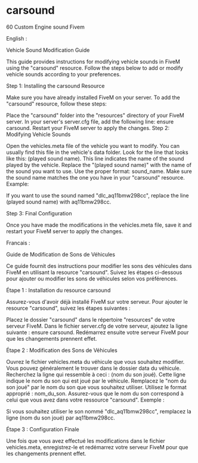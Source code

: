 # carsound
60 Custom Engine sound Fivem

English :

Vehicle Sound Modification Guide

This guide provides instructions for modifying vehicle sounds in FiveM using the "carsound" resource. Follow the steps below to add or modify vehicle sounds according to your preferences.

Step 1: Installing the carsound Resource

Make sure you have already installed FiveM on your server. To add the "carsound" resource, follow these steps:

Place the "carsound" folder into the "resources" directory of your FiveM server.
In your server's server.cfg file, add the following line: ensure carsound.
Restart your FiveM server to apply the changes.
Step 2: Modifying Vehicle Sounds

Open the vehicles.meta file of the vehicle you want to modify. You can usually find this file in the vehicle's data folder. Look for the line that looks like this: (played sound name). This line indicates the name of the sound played by the vehicle. Replace the "(played sound name)" with the name of the sound you want to use. Use the proper format: sound_name. Make sure the sound name matches the one you have in your "carsound" resource. Example:

If you want to use the sound named "dlc_aq11bmw298cc", replace the line (played sound name) with aq11bmw298cc.

Step 3: Final Configuration

Once you have made the modifications in the vehicles.meta file, save it and restart your FiveM server to apply the changes.


Francais :

Guide de Modification de Sons de Véhicules

Ce guide fournit des instructions pour modifier les sons des véhicules dans FiveM en utilisant la resource "carsound". Suivez les étapes ci-dessous pour ajouter ou modifier les sons de véhicules selon vos préférences.

Étape 1 : Installation du resource carsound

Assurez-vous d'avoir déjà installé FiveM sur votre serveur. Pour ajouter le resource "carsound", suivez les étapes suivantes :

Placez le dossier "carsound" dans le répertoire "resources" de votre serveur FiveM.
Dans le fichier server.cfg de votre serveur, ajoutez la ligne suivante : ensure carsound.
Redémarrez ensuite votre serveur FiveM pour que les changements prennent effet.

Étape 2 : Modification des Sons de Véhicules

Ouvrez le fichier vehicles.meta du véhicule que vous souhaitez modifier. Vous pouvez généralement le trouver dans le dossier data du véhicule.
Recherchez la ligne qui ressemble à ceci : <audioNameHash>(nom du son joué)</audioNameHash>. Cette ligne indique le nom du son qui est joué par le véhicule.
Remplacez le "nom du son joué" par le nom du son que vous souhaitez utiliser. Utilisez le format approprié : <audioNameHash>nom_du_son</audioNameHash>. Assurez-vous que le nom du son correspond à celui que vous avez dans votre ressource "carsound".
Exemple :

Si vous souhaitez utiliser le son nommé "dlc_aq11bmw298cc", remplacez la ligne <audioNameHash>(nom du son joué)</audioNameHash> par <audioNameHash>aq11bmw298cc</audioNameHash>.

Étape 3 : Configuration Finale

Une fois que vous avez effectué les modifications dans le fichier vehicles.meta, enregistrez-le et redémarrez votre serveur FiveM pour que les changements prennent effet.
